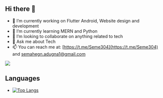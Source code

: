 ## Hi there 👋
- 🔭 I’m currently working on Flutter Android, Website design and development
- 🌱 I’m currently learning MERN and Python
- 👯 I’m looking to collaborate on anything related to tech
- 💬 Ask me about Tech
- 📫 You can reach me at: [https://t.me/Seme304](https://t.me/Seme304) and semahegn.adugna1@gmail.com

![](https://komarev.com/ghpvc/?username=Seme30&color=blueviolet)

## Languages

- [![Top Langs](https://github-readme-stats.vercel.app/api/top-langs/?username=Seme30)](https://github.com/Seme30/github-readme-stats)
